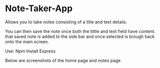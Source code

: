 # Note-Taker-App
Allows you to take notes consisting of a title and text details.

You can then save the note once both the tittle and text field have content. that saved note is added to the side bar and once selected is brough back onto the main screen.

Use: Npm Install Express

Below are screenshots of the home page and notes page


